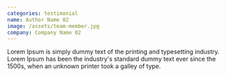 ```yaml
---
categories: testimonial
name: Author Name 02
image: /assets/team-member.jpg
company: Company Name 02
---
```


Lorem Ipsum is simply dummy text of the printing and typesetting industry. Lorem Ipsum has been the industry's standard dummy text ever since the 1500s, when an unknown printer took a galley of type.